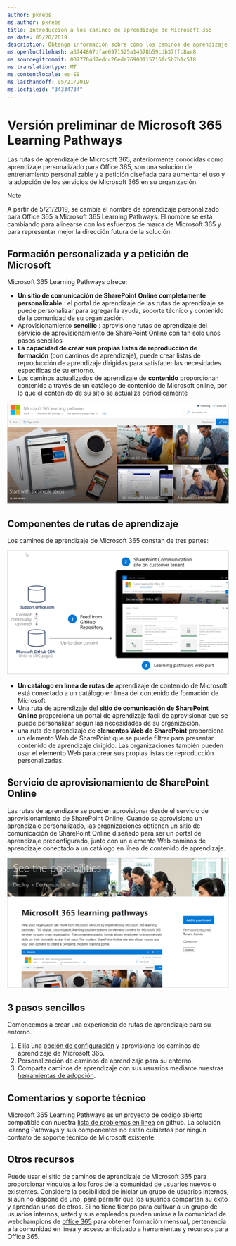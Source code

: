 ```yaml
---
author: pkrebs
ms.author: pkrebs
title: Introducción a los caminos de aprendizaje de Microsoft 365
ms.date: 05/20/2019
description: Obtenga información sobre cómo los caminos de aprendizaje de Microsoft 365 pueden acelerar el uso y la adopción de los servicios de Microsoft 365 en su organización. Las rutas de aprendizaje incluyen un elemento web personalizado de SharePoint Online y un moderno sitio de aprendizaje de comunicaciones de SharePoint Online que se aprovisiona fácilmente en su inquilino de Microsoft 365.
ms.openlocfilehash: a3744807dfae6971525a14678b59cdb37ffc8ae8
ms.sourcegitcommit: 0077704d7edcc26eda76900115716fc5b7b1c518
ms.translationtype: MT
ms.contentlocale: es-ES
ms.lasthandoff: 05/21/2019
ms.locfileid: "34334734"
---
```

# <a name="microsoft-365-learning-pathways-beta-preview"></a>Versión preliminar de Microsoft 365 Learning Pathways
Las rutas de aprendizaje de Microsoft 365, anteriormente conocidas como aprendizaje personalizado para Office 365, son una solución de entrenamiento personalizable y a petición diseñada para aumentar el uso y la adopción de los servicios de Microsoft 365 en su organización.  

> [!NOTE]
> A partir de 5/21/2019, se cambia el nombre de aprendizaje personalizado para Office 365 a Microsoft 365 Learning Pathways. El nombre se está cambiando para alinearse con los esfuerzos de marca de Microsoft 365 y para representar mejor la dirección futura de la solución.   

## <a name="on-demand-custom-training-from-microsoft"></a>Formación personalizada y a petición de Microsoft

Microsoft 365 Learning Pathways ofrece:

- **Un sitio de comunicación de SharePoint Online completamente personalizable** : el portal de aprendizaje de las rutas de aprendizaje se puede personalizar para agregar la ayuda, soporte técnico y contenido de la comunidad de su organización.
- Aprovisionamiento **sencillo** : aprovisione rutas de aprendizaje del servicio de aprovisionamiento de SharePoint Online con tan solo unos pasos sencillos
- **La capacidad de crear sus propias listas de reproducción de formación** (con caminos de aprendizaje), puede crear listas de reproducción de aprendizaje dirigidas para satisfacer las necesidades específicas de su entorno.
- Los caminos actualizados de aprendizaje de **contenido** proporcionan contenido a través de un catálogo de contenido de Microsoft online, por lo que el contenido de su sitio se actualiza periódicamente

![CG-Introducing. png](media/cg-introducing.png)

## <a name="learning-pathways-components"></a>Componentes de rutas de aprendizaje
Los caminos de aprendizaje de Microsoft 365 constan de tres partes: 

![CG-howitworks. png](media/cg-howitworks.png)

- **Un catálogo en línea de rutas de** aprendizaje de contenido de Microsoft está conectado a un catálogo en línea del contenido de formación de Microsoft
- Una ruta de aprendizaje del **sitio de comunicación de SharePoint Online** proporciona un portal de aprendizaje fácil de aprovisionar que se puede personalizar según las necesidades de su organización.
- una ruta de aprendizaje de **elementos Web de SharePoint** proporciona un elemento Web de SharePoint que se puede filtrar para presentar contenido de aprendizaje dirigido. Las organizaciones también pueden usar el elemento Web para crear sus propias listas de reproducción personalizadas.

## <a name="sharepoint-online-provisioning-service"></a>Servicio de aprovisionamiento de SharePoint Online 
Las rutas de aprendizaje se pueden aprovisionar desde el servicio de aprovisionamiento de SharePoint Online. Cuando se aprovisiona un aprendizaje personalizado, las organizaciones obtienen un sitio de comunicación de SharePoint Online diseñado para ser un portal de aprendizaje preconfigurado, junto con un elemento Web caminos de aprendizaje conectado a un catálogo en línea de contenido de aprendizaje. 

![CG-provision. png](media/cg-provision.png)

## <a name="3-easy-steps"></a>3 pasos sencillos
Comencemos a crear una experiencia de rutas de aprendizaje para su entorno.
1. Elija una [opción de configuración](custom_setupoptions.md) y aprovisione los caminos de aprendizaje de Microsoft 365.  
2. Personalización de caminos de aprendizaje para su entorno.
3. Comparta caminos de aprendizaje con sus usuarios mediante nuestras [herramientas de adopción](driveadoption.md).

## <a name="feedback-and-support"></a>Comentarios y soporte técnico

Microsoft 365 Learning Pathways es un proyecto de código abierto compatible con nuestra [lista de problemas en línea](https://aka.ms/CustomLearningHelp) en github. La solución learnng Pathways y sus componentes no están cubiertos por ningún contrato de soporte técnico de Microsoft existente.  

## <a name="additional-resources"></a>Otros recursos
Puede usar el sitio de caminos de aprendizaje de Microsoft 365 para proporcionar vínculos a los foros de la comunidad de usuarios nuevos o existentes. Considere la posibilidad de iniciar un grupo de usuarios internos, si aún no dispone de uno, para permitir que los usuarios compartan su éxito y aprendan unos de otros.  Si no tiene tiempo para cultivar a un grupo de usuarios internos, usted y sus empleados pueden unirse a la comunidad de webchampions de [office 365](https://aka.ms/O365Champions) para obtener formación mensual, pertenencia a la comunidad en línea y acceso anticipado a herramientas y recursos para Office 365.
